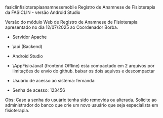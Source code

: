 fasiclinfisioterapiaanamnesemobile
Registro de Anamnese de Fisioterapia da FASICLIN - versão Android Studio

Versão do módulo Web de Registro de Anamnese de Fisioterapia apresentado no dia 12/07/2025 ao Coordenador Borba.

- Servidor Apache
- \api (Backend)
- Android Studio
- \AppFisioJava1 (frontend Offline) esta compactado em 2 arquivos por limitações de envio do github. baixar os dois aquivos e descompactar

- Usuário de acesso ao sistema: fernanda
- Senha de acesso: 123456

Obs: Caso a senha do usuário tenha sido removida ou alterada. Solicite ao administrador do banco que crie um novo usuário que seja especialista em fisioterapia.
